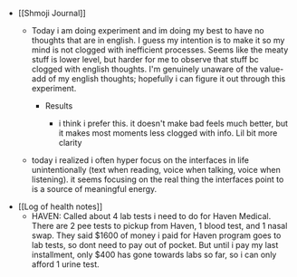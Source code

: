   * [[Shmoji Journal]]
    * Today i am doing experiment and im doing my best to have no thoughts that are in english. I guess my intention is to make it so my mind is not clogged with inefficient processes. Seems like the meaty stuff is lower level, but harder for me to observe that stuff bc clogged with english thoughts. I'm genuinely unaware of the value-add of my english thoughts; hopefully i can figure it out through this experiment. 
      * Results

        * i think i prefer this. it doesn't make bad feels much better, but it makes most moments less clogged with info. Lil bit more clarity

    * today i realized i often hyper focus on the interfaces in life unintentionally (text when reading, voice when talking, voice when listening). it seems focusing on the real thing the interfaces point to is a source of meaningful energy. 
  * [[Log of health notes]]
    * HAVEN: Called about 4 lab tests i need to do for Haven Medical. There are 2 pee tests to pickup from Haven, 1 blood test, and 1 nasal swap. They said $1600 of money i paid for Haven program goes to lab tests, so dont need to pay out of pocket. But until i pay my last installment, only $400 has gone towards labs so far, so i can only afford 1 urine test.